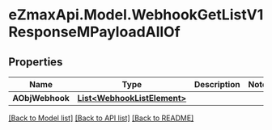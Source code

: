 
# eZmaxApi.Model.WebhookGetListV1ResponseMPayloadAllOf

## Properties

Name | Type | Description | Notes
------------ | ------------- | ------------- | -------------
**AObjWebhook** | [**List&lt;WebhookListElement&gt;**](WebhookListElement.md) |  | 

[[Back to Model list]](../README.md#documentation-for-models)
[[Back to API list]](../README.md#documentation-for-api-endpoints)
[[Back to README]](../README.md)

